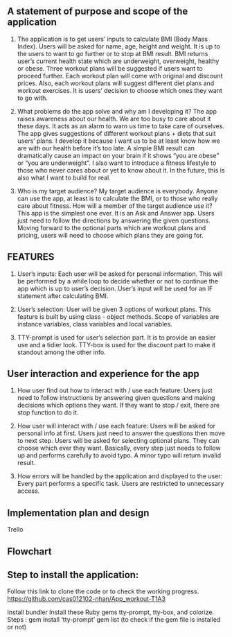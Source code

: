 ## A statement of purpose and scope of the application
1. The application is to get users’ inputs to calculate BMI (Body Mass Index). Users will be asked for name, age, height and weight. It is up to the users to want to go further or to stop at BMI result. BMI returns user’s current health state which are underweight, overweight, healthy or obese. Three workout plans will be suggested if users want to proceed further. Each workout plan will come with original and discount prices. Also, each workout plans will suggest different diet plans and workout exercises. It is users’ decision to choose which ones they want to go with. 
   
2. What problems do the app solve and why am I developing it?
The app raises awareness about our health. We are too busy to care about it these days. It acts as an alarm to warn us time to take care of ourselves. The app gives suggestions of different workout plans + diets that suit users’ plans. 
I develop it because I want us to be at least know how we are with our health before it’s too late. A simple BMI result can dramatically cause an impact on your brain if it shows “you are obese” or “you are underweight”. I also want to introduce a fitness lifestyle to those who never cares about or yet to know about it.  In the future, this is also what I want to build for real. 

 3. Who is my target audience?
My target audience is everybody. Anyone can use the app, at least is to calculate the BMI, or to those who really care about fitness. 
How will a member of the target audience use it?
This app is the simplest one ever. It is an Ask and Answer app. Users just need to follow the directions by answering the given questions. Moving forward to the optional parts which are workout plans and pricing, users will need to choose which plans they are going for.

## FEATURES
1.  User’s inputs: Each user will be asked for personal information. This will be performed by a while loop to decide whether or not to continue the app which is up to user’s decision. User’s input will be used for an IF statement after calculating BMI. 
   
2. User’s selection: User will be given 3 options of workout plans. This feature is built by using class - object methods. Scope of variables are instance variables, class variables and local variables.
   
3. TTY-prompt is used for user’s selection part. It is to provide an easier use and a tidier look. TTY-box is used for the discount part to make it standout among the other info.

## User interaction and experience for the app
1. How user find out how to interact with / use each feature: Users just need to follow instructions by answering given questions and making decisions which options they want. If they want to stop / exit, there are stop function to do it.

2. How user will interact with / use each feature: Users will be asked for personal info at first. Users just need to answer the questions then move to next step. Users will be asked for selecting optional plans. They can choose which ever they want. Basically, every step just needs to follow up and performs carefully to avoid typo. A minor typo will return invalid result.

3. How errors will be handled by the application and displayed to the user: Every part performs a specific task. Users are restricted to unnecessary access. 


## Implementation plan and design
Trello

## Flowchart



## Step to install the application:
Follow this link to clone the code or to check the working progress.
https://github.com/cas012102-nhan/App_workout-T1A3

Install bundler
Install these Ruby gems tty-prompt, tty-box, and colorize. 
Steps : gem install ‘tty-prompt’
gem list (to check if the gem file is installed or not)





